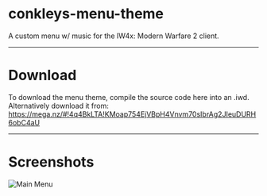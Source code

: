 # conkleys-menu-theme
A custom menu w/ music for the IW4x: Modern Warfare 2 client.

---

# Download
To download the menu theme, compile the source code here into an .iwd.
Alternatively download it from: https://mega.nz/#!4q4BkLTA!KMoap754EjVBpH4Vnvm70sIbrAg2JIeuDURH6obC4aU

---

# Screenshots
![Main Menu](https://image.prntscr.com/image/H_7JsQPbRRGbxn51Z725gA.png)
